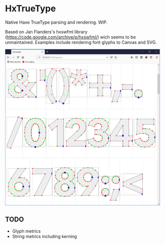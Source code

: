 # HxTrueType
Native Haxe TrueType parsing and rendering. WIP.

Based on Jan Flanders's hxswfml library (https://code.google.com/archive/p/hxswfml/) wich seems to be unmaintained.
Examples include rendering font glyphs to Canvas and SVG.

![alt text](example.png)

## TODO
- Glyph metrics
- String metrics including kerning
